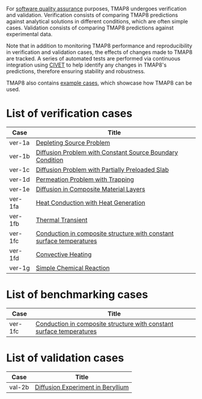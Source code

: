For [software quality assurance](sqa/index.md) purposes, TMAP8 undergoes verification and validation. Verification consists of comparing TMAP8 predictions against analytical solutions in different conditions, which are often simple cases. Validation consists of comparing TMAP8 predictions against experimental data.

Note that in addition to monitoring TMAP8 performance and reproducibility in verification and validation cases, the effects of changes made to TMAP8 are tracked. A series of automated tests are performed via continuous integration using [CIVET](https://civet.inl.gov/repo/530) to help identify any changes in TMAP8's predictions, therefore ensuring stability and robustness.

TMAP8 also contains [example cases](examples/index.md), which showcase how TMAP8 can be used.

# List of verification cases

| Case    | Title                                                                              |
| ------- | ---------------------------------------------------------------------------------- |
| ver-1a  | [Depleting Source Problem](ver-1a.md)                                              |
| ver-1b  | [Diffusion Problem with Constant Source Boundary Condition](ver-1b.md)             |
| ver-1c  | [Diffusion Problem with Partially Preloaded Slab](ver-1c.md)                       |
| ver-1d  | [Permeation Problem with Trapping](ver-1d.md)                                      |
| ver-1e  | [Diffusion in Composite Material Layers](ver-1e.md)                                |
| ver-1fa | [Heat Conduction with Heat Generation](ver-1fa.md)                                 |
| ver-1fb | [Thermal Transient](ver-1fb.md)                                                    |
| ver-1fc | [Conduction in composite structure with constant surface temperatures](ver-1fc.md) |
| ver-1fd | [Convective Heating](ver-1fd.md)                                                   |
| ver-1g  | [Simple Chemical Reaction](ver-1g.md)                                              |

# List of benchmarking cases

| Case    | Title                                                                              |
| ------- | ---------------------------------------------------------------------------------- |
| ver-1fc | [Conduction in composite structure with constant surface temperatures](ver-1fc.md) |


# List of validation cases

| Case   | Title                                          |
| ------ | ---------------------------------------------- |
| val-2b | [Diffusion Experiment in Beryllium](val-2b.md) |
